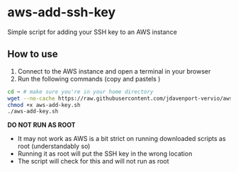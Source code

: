 # aws-add-ssh-key
Simple script for adding your SSH key to an AWS instance

## How to use
1) Connect to the AWS instance and open a terminal in your browser
2) Run the following commands (copy and pastels
)

```sh
cd ~ # make sure you're in your home directory
wget --no-cache https://raw.githubusercontent.com/jdavenport-vervio/aws-add-ssh-key/master/aws-add-key.sh
chmod +x aws-add-key.sh
./aws-add-key.sh

```

**DO NOT RUN AS ROOT**
- It may not work as AWS is a bit strict on running downloaded scripts as root (understandably so)
- Running it as root will put the SSH key in the wrong location
- The script will check for this and will not run as root